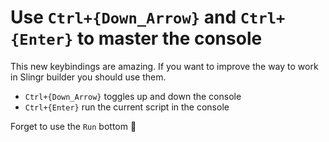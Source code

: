 # Use `Ctrl+{Down_Arrow}` and `Ctrl+{Enter}` to master the console

This new keybindings are amazing. If you want to improve the way to work
in Slingr builder you should use them.

- `Ctrl+{Down_Arrow}` toggles up and down the console
- `Ctrl+{Enter}` run the current script in the console

Forget to use the `Run` bottom 🤘
